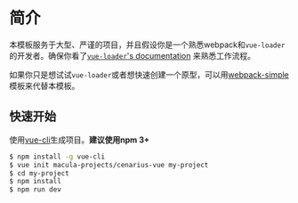 # 简介

本模板服务于大型、严谨的项目，并且假设你是一个熟悉webpack和`vue-loader`的开发者。确保你看了[`vue-loader`'s documentation](https://vue-loader.vuejs.org/) 来熟悉工作流程。

如果你只是想试试`vue-loader`或者想快速创建一个原型，可以用[webpack-simple](https://github.com/vuejs-templates/webpack-simple)模板来代替本模板。

## 快速开始

使用[vue-cli](https://github.com/vuejs/vue-cli)生成项目。**建议使用npm 3+**

``` bash
$ npm install -g vue-cli
$ vue init macula-projects/cenarius-vue my-project
$ cd my-project
$ npm install
$ npm run dev
```

